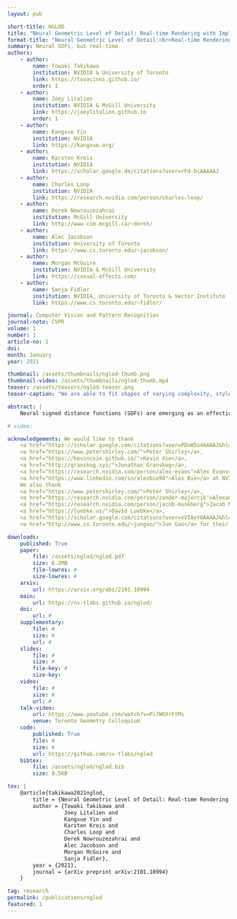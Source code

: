 ```yaml
---
layout: pub

short-title: NGLOD
title: "Neural Geometric Level of Detail: Real-time Rendering with Implicit 3D Shapes"
format-title: "Neural Geometric Level of Detail:<br>Real-time Rendering with Implicit 3D Shapes"
summary: Neural SDFs, but real-time
authors:
    - author: 
        name: Towaki Takikawa
        institution: NVIDIA & University of Toronto
        link: https://tovacinni.github.io/
        order: 1
    - author: 
        name: Joey Litalien
        institution: NVIDIA & McGill University
        link: https://joeylitalien.github.io
        order: 1
    - author: 
        name: Kangxue Yin
        institution: NVIDIA
        link: https://kangxue.org/
    - author: 
        name: Karsten Kreis
        institution: NVIDIA
        link: https://scholar.google.de/citations?user=rFd-DiAAAAAJ
    - author:
        name: Charles Loop
        institution: NVIDIA
        link: https://research.nvidia.com/person/charles-loop/
    - author: 
        name: Derek Nowrouzezahrai
        institution: McGill University
        link: http://www.cim.mcgill.ca/~derek/
    - author: 
        name: Alec Jacobson
        institution: University of Toronto
        link: https://www.cs.toronto.edu/~jacobson/
    - author: 
        name: Morgan McGuire
        institution: NVIDIA & McGill University
        link: https://casual-effects.com/
    - author: 
        name: Sanja Fidler
        institution: NVIDIA, University of Toronto & Vector Institute
        link: https://www.cs.toronto.edu/~fidler/

journal: Computer Vision and Pattern Recognition
journal-note: CVPR
volume: 1
number: 1
article-no: 1
doi: 
month: January
year: 2021

thumbnail: /assets/thumbnails/nglod-thumb.png
thumbnail-video: /assets/thumbnails/nglod-thumb.mp4
teaser: /assets/teasers/nglod-teaser.png
teaser-caption: "We are able to fit shapes of varying complexity, style, scale, with consistently good quality, while being able to leverage the geometry for shading, ambient occlusion, and even shadows with secondary rays."

abstract: |
    Neural signed distance functions (SDFs) are emerging as an effective representation for 3D shapes. SDFs encode 3D surfaces with a function of position that returns the closest distance to a surface. State-of-the-art methods typically encode the SDF with a large, fixed-size neural network to approximate complex shapes with implicit surfaces. Rendering these large networks is, however, computationally expensive since it requires many forward passes through the network for every pixel, making these representations impractical for real-time graphics applications. We introduce an efficient neural representation that, for the first time, enables real-time rendering of high-fidelity neural SDFs, while achieving state-of-the-art geometry reconstruction quality. We represent implicit surfaces using an octree-based feature volume which adaptively fits shapes with multiple discrete levels of detail (LODs), and enables continuous LOD with SDF interpolation. We further develop an efficient algorithm to directly render our novel neural SDF representation in real-time by querying only the necessary LODs with sparse octree traversal. We show that our representation is 2-3 orders of magnitude more efficient in terms of rendering speed compared to previous works. Furthermore, it produces state-of-the-art reconstruction quality for complex shapes under both 3D geometric and 2D image-space metrics.

# video: 

acknowledgements: We would like to thank 
    <a href="https://scholar.google.com/citations?user=PDvW5o4AAAAJ&hl=en">Jean-Francois Lafleche</a>, 
    <a href="https://www.petershirley.com/">Peter Shirley</a>, 
    <a href="https://kevincxie.github.io/">Kevin Xie</a>, 
    <a href="http://granskog.xyz/">Jonathan Granskog</a>, 
    <a href="https://research.nvidia.com/person/alex-evans">Alex Evans</a>, and 
    <a href="https://www.linkedin.com/in/alexbie98">Alex Bie</a> at NVIDIA for interesting discussions throughout the project. 
    We also thank 
    <a href="https://www.petershirley.com/">Peter Shirley</a>, 
    <a href="https://research.nvidia.com/person/zander-majercik">Alexander Majercik</a>, 
    <a href="https://research.nvidia.com/person/jacob-munkberg">Jacob Munkberg</a>, 
    <a href="https://luebke.us/">David Luebke</a>,
    <a href="https://scholar.google.com/citations?user=VVIAoY0AAAAJ&hl=en">Jonah Philion</a> and 
    <a href="http://www.cs.toronto.edu/~jungao/">Jun Gao</a> for their help with paper editing.

downloads:
    published: True
    paper:
        file: /assets/nglod/nglod.pdf
        size: 6.2MB
        file-lowres: #
        size-lowres: #
    arxiv:
        url: https://arxiv.org/abs/2101.10994
    main:
        url: https://nv-tlabs.github.io/nglod/
    doi:
        url: #
    supplementary:
        file: #
        size: #
        url: #
    slides:
        file: #
        size: #
        file-key: #
        size-key: 
    video:
        file: #
        size: #
        url: #
    talk-video:
        url: https://www.youtube.com/watch?v=Pi7W6XrFtMs
        venue: Toronto Geometry Colloquium
    code:
        published: True
        file: #
        size: #
        url: https://github.com/nv-tlabs/nglod
    bibtex:
        file: /assets/nglod/nglod.bib
        size: 0.5KB

tex: |
    @article{takikawa2021nglod,
        title = {Neural Geometric Level of Detail: Real-time Rendering with Implicit {3D} Shapes}, 
        author = {Towaki Takikawa and
                  Joey Litalien and 
                  Kangxue Yin and 
                  Karsten Kreis and 
                  Charles Loop and 
                  Derek Nowrouzezahrai and 
                  Alec Jacobson and 
                  Morgan McGuire and 
                  Sanja Fidler},
        year = {2021},
        journal = {arXiv preprint arXiv:2101.10994}
    }

tag: research
permalink: /publications/nglod
featured: 1
---
```

